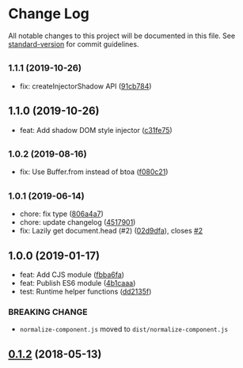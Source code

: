 # Change Log

All notable changes to this project will be documented in this file. See [standard-version](https://github.com/conventional-changelog/standard-version) for commit guidelines.

<a name="1.1.1"></a>
## <small>1.1.1 (2019-10-26)</small>

* fix: createInjectorShadow API ([91cb784](https://github.com/znck/vue-runtime-helpers/commit/91cb784))



<a name="1.1.0"></a>
## 1.1.0 (2019-10-26)

* feat: Add shadow DOM style injector ([c31fe75](https://github.com/znck/vue-runtime-helpers/commit/c31fe75))



<a name="1.0.2"></a>
## <small>1.0.2 (2019-08-16)</small>

* fix: Use Buffer.from instead of btoa ([f080c21](https://github.com/znck/vue-runtime-helpers/commit/f080c21))



<a name="1.0.1"></a>
## <small>1.0.1 (2019-06-14)</small>

* chore: fix type ([806a4a7](https://github.com/znck/vue-runtime-helpers/commit/806a4a7))
* chore: update changelog ([4517901](https://github.com/znck/vue-runtime-helpers/commit/4517901))
* fix: Lazily get document.head (#2) ([02d9dfa](https://github.com/znck/vue-runtime-helpers/commit/02d9dfa)), closes [#2](https://github.com/znck/vue-runtime-helpers/issues/2)



<a name="1.0.0"></a>
## 1.0.0 (2019-01-17)

* feat: Add CJS module ([fbba6fa](https://github.com/znck/vue-runtime-helpers/commit/fbba6fa))
* feat: Publish ES6 module ([4b1caaa](https://github.com/znck/vue-runtime-helpers/commit/4b1caaa))
* test: Runtime helper functions ([dd2135f](https://github.com/znck/vue-runtime-helpers/commit/dd2135f))


### BREAKING CHANGE

* `normalize-component.js` moved to `dist/normalize-component.js`


<a name="0.1.2"></a>
## [0.1.2](https://github.com/znck/vue-runtime-helpers/compare/v0.1.1...v0.1.2) (2018-05-13)

